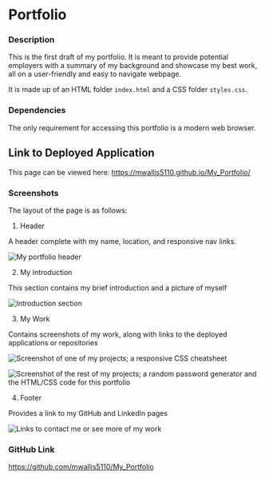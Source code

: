 # Portfolio

### Description

This is the first draft of my portfolio. It is meant to provide potential employers with a summary of my background and showcase my best work, all on a user-friendly and easy to navigate webpage. 

It is made up of an HTML folder `index.html` and a CSS folder `styles.css`.

### Dependencies

The only requirement for accessing this portfolio is a modern web browser.

## Link to Deployed Application

This page can be viewed here:
https://mwallis5110.github.io/My_Portfolio/


### Screenshots

The layout of the page is as follows: 

1. Header

A header complete with my name, location, and responsive nav links.

![My portfolio header](images/Capture1.png)


2. My Introduction

This section contains my brief introduction and a picture of myself

![Introduction section](images/Capture2.png)

3. My Work

Contains screenshots of my work, along with links to the deployed applications or repositories

![Screenshot of one of my projects; a responsive CSS cheatsheet](images/Capture3.png)

![Screenshot of the rest of my projects; a random password generator and the HTML/CSS code for this portfolio](images/Capture4.png)

4. Footer

Provides a link to my GitHub and LinkedIn pages

![Links to contact me or see more of my work](images/Capture5.png)


### GitHub Link

https://github.com/mwallis5110/My_Portfolio